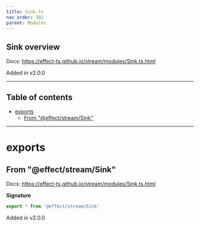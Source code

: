 ```yaml
---
title: Sink.ts
nav_order: 101
parent: Modules
---
```


## Sink overview

Docs: https://effect-ts.github.io/stream/modules/Sink.ts.html

Added in v2.0.0

---

<h2 class="text-delta">Table of contents</h2>

- [exports](#exports)
  - [From "@effect/stream/Sink"](#from-effectstreamsink)

---

# exports

## From "@effect/stream/Sink"

Docs: https://effect-ts.github.io/stream/modules/Sink.ts.html

**Signature**

```ts
export * from '@effect/stream/Sink'
```

Added in v2.0.0
